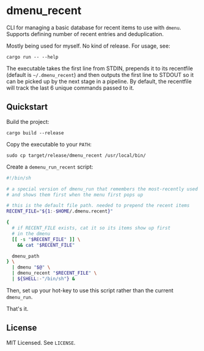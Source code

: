 # dmenu_recent

CLI for managing a basic database for recent items to use with `dmenu`. Supports defining number of recent
entries and deduplication.

Mostly being used for myself. No kind of release. For usage, see:

    cargo run -- --help

The executable takes the first line from STDIN, prepends it to its recentfile (default is `~/.dmenu_recent`)
and then outputs the first line to STDOUT so it can be picked up by the next stage in a pipeline. By default,
the recentfile will track the last 6 unique commands passed to it.

## Quickstart

Build the project:

    cargo build --release

Copy the executable to your `PATH`:

    sudo cp target/release/dmenu_recent /usr/local/bin/

Create a `demenu_run_recent` script:

```bash
#!/bin/sh

# a special version of dmenu_run that remembers the most-recently used items
# and shows them first when the menu first pops up

# this is the default file path. needed to prepend the recent items
RECENT_FILE="${1:-$HOME/.dmenu.recent}"

{
  # if RECENT_FILE exists, cat it so its items show up first
  # in the dmenu
  [[ -s "$RECENT_FILE" ]] \
    && cat "$RECENT_FILE"

  dmenu_path
} \
  | dmenu "$@" \
  | dmenu_recent "$RECENT_FILE" \
  | ${SHELL:-"/bin/sh"} &

```

Then, set up your hot-key to use this script rather than the current `dmenu_run`.

That's it.

## License

MIT Licensed. See `LICENSE`.
